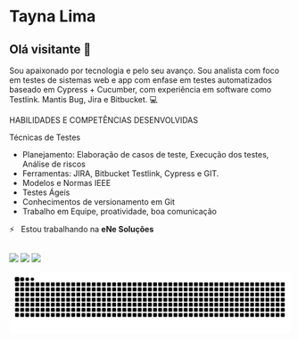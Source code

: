<!--
**JoaoLourencao/JoaoLourencao** is a ✨ _special_ ✨ repository because its `README.md` (this file) appears on your GitHub profile.

Here are some ideas to get you started:

- 🔭 I’m currently working on ...
- 🌱 I’m currently learning ...
- 👯 I’m looking to collaborate on ...
- 🤔 I’m looking for help with ...
- 💬 Ask me about ...
- 📫 How to reach me: ...
- 😄 Pronouns: ...
- ⚡ Fun fact: ...
-->

# Tayna Lima

## Olá visitante 👋
Sou apaixonado por tecnologia e pelo seu avanço.
Sou analista com foco em testes de sistemas web e app com enfase em testes automatizados baseado em Cypress + Cucumber, com experiência em software como Testlink. Mantis Bug, Jira e Bitbucket. :computer:

HABILIDADES E COMPETÊNCIAS DESENVOLVIDAS

Técnicas de Testes

* Planejamento: Elaboração de casos de teste, Execução dos testes, Análise de riscos
* Ferramentas: JIRA, Bitbucket Testlink, Cypress e GIT.
* Modelos e Normas IEEE
* Testes Ágeis
* Conhecimentos de versionamento em Git
* Trabalho em Equipe, proatividade, boa comunicação


 ⚡  &nbsp; Estou trabalhando na **eNe Soluções**
 
  
  ##
 
<div> 
  <a href="https://www.instagram.com/taynalouca/" target="_blank"><img src="https://img.shields.io/badge/-Instagram-%23E4405F?style=for-the-badge&logo=instagram&logoColor=white" target="_blank"></a>
  <a href = "mailto:lima.tayna@gmail.com"><img src="https://img.shields.io/badge/-Gmail-%23333?style=for-the-badge&logo=gmail&logoColor=white" target="_blank"></a>
  <a href="https://www.linkedin.com/in/tayna-lima-3006a814b/" target="_blank"><img src="https://img.shields.io/badge/-LinkedIn-%230077B5?style=for-the-badge&logo=linkedin&logoColor=white" target="_blank"></a> 
 
  ![Snake animation](https://github.com/JoaoLourencao/JoaoLourencao/blob/output/github-contribution-grid-snake.svg)
</div>

